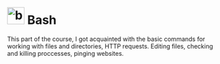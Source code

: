 # <img src="https://upload.wikimedia.org/wikipedia/commons/thumb/4/4b/Bash_Logo_Colored.svg/1024px-Bash_Logo_Colored.svg.png?20180723054350" title="bash" alt="bash" width="40" height="40"/> Bash   
This part of the course, I got acquainted with the basic commands for working with files and directories, HTTP requests. 
Editing files, checking and killing proccesses, pinging websites.